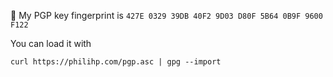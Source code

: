👋 My PGP key fingerprint is `427E 0329 39DB 40F2 9D03 D80F 5B64 0B9F 9600 F122`

You can load it with 
```
curl https://philihp.com/pgp.asc | gpg --import
```
